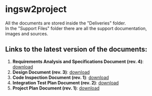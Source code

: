 # ingsw2project
All the documents are stored inside the "Deliveries" folder.  
In the "Support Files" folder there are all the support documentation, images and sources.

## Links to the latest version of the documents:

1. **Requirements Analysis and Specifications Document (rev. 4)**: [download](https://github.com/Maiux92/ingsw2project/tree/master/Deliveries/RASD_v4.pdf)  
1. **Design Document (rev. 3)**: [download](https://github.com/Maiux92/ingsw2project/tree/master/Deliveries/DD_v3.pdf)  
1. **Code Inspection Document (rev. 1)**: [download](https://github.com/Maiux92/ingsw2project/tree/master/Deliveries/CID.pdf)
1. **Integration Test Plan Document (rev. 2)**: [download](https://github.com/Maiux92/ingsw2project/tree/master/Deliveries/ITPD_v2.pdf)
1. **Project Plan Document (rev. 1)**: [download](https://github.com/Maiux92/ingsw2project/tree/master/Deliveries/PPD.pdf)